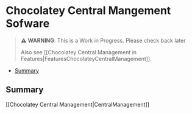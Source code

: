 # Chocolatey Central Mangement Sofware

> :warning: **WARNING**: This is a Work in Progress. Please check back later
>
> Also see [[Chocolatey Central Management in Features|FeaturesChocolateyCentralManagement]].

<!-- TOC depthFrom:2 -->

- [Summary](#summary)

<!-- /TOC -->

## Summary



[[Chocolatey Central Management|CentralManagement]]
